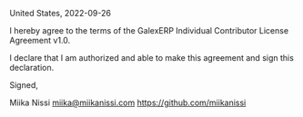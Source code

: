 United States, 2022-09-26

I hereby agree to the terms of the GalexERP Individual Contributor License
Agreement v1.0.

I declare that I am authorized and able to make this agreement and sign this
declaration.

Signed,

Miika Nissi miika@miikanissi.com https://github.com/miikanissi
